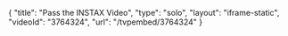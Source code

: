 {
    "title": "Pass the INSTAX Video",
    "type": "solo",
    "layout": "iframe-static",
    "videoId": "3764324",
    "url": "\/tvpembed\/3764324"
}